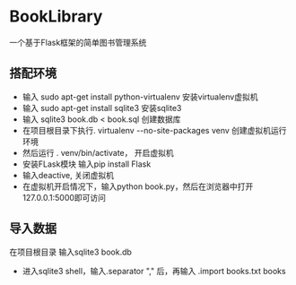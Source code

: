 BookLibrary
===========

一个基于Flask框架的简单图书管理系统


## 搭配环境
 * 输入 sudo apt-get install python-virtualenv 安装virtualenv虚拟机
 * 输入 sudo apt-get install sqlite3 安装sqlite3
 * 输入 sqlite3 book.db < book.sql 创建数据库
 * 在项目根目录下执行. virtualenv --no-site-packages venv 创建虚拟机运行环境
 * 然后运行 . venv/bin/activate， 开启虚拟机
 * 安装FLask模块 输入pip install Flask
 * 输入deactive, 关闭虚拟机
 * 在虚拟机开启情况下，输入python book.py，然后在浏览器中打开127.0.0.1:5000即可访问

## 导入数据
   在项目根目录 输入sqlite3 book.db
 * 进入sqlite3 shell，输入.separator "," 后，再输入 .import books.txt books 
